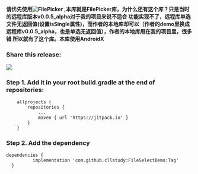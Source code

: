 
#### 请优先使用![FilePicker](https://github.com/imLibo/FilePicker/tree/master) ,本库就是FilePicker库，为什么还有这个库？只是当时的远程库版本v0.0.5_alpha对于我的项目来说不适合 功能实现不了，远程库单选文件无返回值(设置isSingle属性)，而作者的本地库却可以（作者的demo里换成远程库v0.0.5_alpha，也是单选无返回值），作者的本地库用在我的项目里，很多错 所以就有了这个库。本库使用AndroidX



### Share this release:

[![](https://jitpack.io/v/cllstudy/FileSelectDemo.svg)](https://jitpack.io/#cllstudy/FileSelectDemo)


### Step 1. Add it in your root build.gradle at the end of repositories:

```
	allprojects {
		repositories {
			...
			maven { url 'https://jitpack.io' }
		}
	}
  ```

  ### Step 2. Add the dependency
  
  ```
 dependencies {
	        implementation 'com.github.cllstudy:FileSelectDemo:Tag'
	}
  ```
